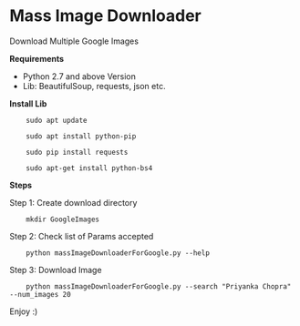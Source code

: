 # Mass Image Downloader
Download Multiple Google Images

**Requirements**
* Python 2.7 and above Version
* Lib: BeautifulSoup, requests, json etc.

**Install Lib**

        sudo apt update

        sudo apt install python-pip

        sudo pip install requests

        sudo apt-get install python-bs4

**Steps**

Step 1: Create download directory
        
        mkdir GoogleImages
        
Step 2: Check list of Params accepted
        
        python massImageDownloaderForGoogle.py --help
        
Step 3: Download Image
        
        python massImageDownloaderForGoogle.py --search "Priyanka Chopra" --num_images 20
        
Enjoy :)
